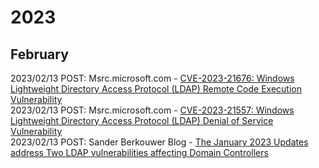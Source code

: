 # 2023

## February

2023/02/13 POST: Msrc.microsoft.com - [CVE-2023-21676: Windows Lightweight Directory Access Protocol (LDAP) Remote Code Execution Vulnerability](https://msrc.microsoft.com/update-guide/vulnerability/CVE-2023-21676)<br>
2023/02/13 POST: Msrc.microsoft.com - [CVE-2023-21557: Windows Lightweight Directory Access Protocol (LDAP) Denial of Service Vulnerability](https://msrc.microsoft.com/update-guide/vulnerability/CVE-2023-21557)<br>
2023/02/13 POST: Sander Berkouwer Blog - [The January 2023 Updates address Two LDAP vulnerabilities affecting Domain Controllers](https://dirteam.com/sander/2023/01/10/the-january-2023-updates-address-two-ldap-vulnerabilities-affecting-domain-controllers/)
